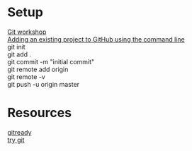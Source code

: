 # Setup
[Git workshop](https://github.com/nuitrcs/gitworkshop)  
[Adding an existing project to GitHub using the command line](https://help.github.com/articles/adding-an-existing-project-to-github-using-the-command-line/)  
git init  
git add .   
git commit -m "initial commit"    
git remote add origin <remote repository URL>  
git remote -v  
git push -u origin master  
# Resources
[gitready](http://gitready.com/)  
[try git](https://try.github.io/)  
